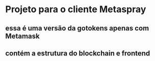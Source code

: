 # Projeto para o cliente Metaspray

## essa é uma versão da gotokens apenas com Metamask

## contém a estrutura do blockchain e frontend
